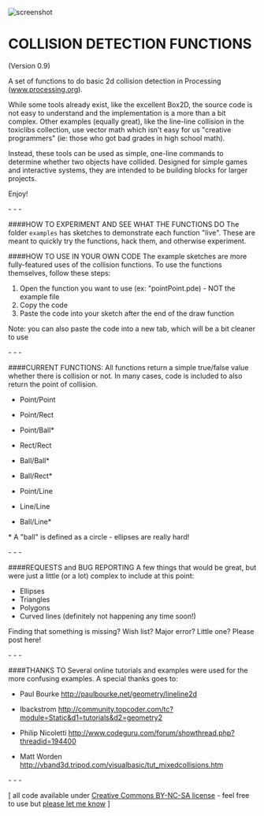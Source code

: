 ![screenshot](https://raw.github.com/jeffThompson/CollisionDetectionFunctionsForProcessing/master/CollisionLogo.png)

COLLISION DETECTION FUNCTIONS
=======================
(Version 0.9)

A set of functions to do basic 2d collision detection in Processing (www.processing.org).

While some tools already exist, like the excellent Box2D, the source code is not easy to understand and the implementation is a more than a bit complex.  Other examples (equally great), like the line-line collision in the toxiclibs collection, use vector math which isn't easy for us "creative programmers" (ie: those who got bad grades in high school math).  

Instead, these tools can be used as simple, one-line commands to determine whether two objects have collided.  Designed for simple games and interactive systems, they are intended to be building blocks for larger projects.

Enjoy! 

\- \- \-

####HOW TO EXPERIMENT AND SEE WHAT THE FUNCTIONS DO
The folder `examples` has sketches to demonstrate each function "live".  These are meant to quickly try the functions, hack them, and otherwise experiment.

####HOW TO USE IN YOUR OWN CODE
The example sketches are more fully-featured uses of the collision functions.  To use the functions themselves, follow these steps:

1. Open the function you want to use (ex: "pointPoint.pde) - NOT the example file
2. Copy the code
3. Paste the code into your sketch after the end of the draw function

Note: you can also paste the code into a new tab, which will be a bit cleaner to use

\- \- \-

####CURRENT FUNCTIONS:
All functions return a simple true/false value whether there is collision or not.  In many cases, code is included to also return the point of collision.

+  Point/Point
+  Point/Rect
+  Point/Ball*

+  Rect/Rect
+  Ball/Ball*
+  Ball/Rect*

+  Point/Line
+  Line/Line
+  Ball/Line*

\* A "ball" is defined as a circle - ellipses are really hard!

\- \- \-

####REQUESTS and BUG REPORTING
A few things that would be great, but were just a little (or a lot) complex to include at this point:

+ Ellipses
+ Triangles
+ Polygons
+ Curved lines (definitely not happening any time soon!)

Finding that something is missing?  Wish list?  Major error?  Little one?  Please post here!

\- \- \-

####THANKS TO
Several online tutorials and examples were used for the more confusing examples.  A special thanks goes to:

+ Paul Bourke
http://paulbourke.net/geometry/lineline2d

+ Ibackstrom
  http://community.topcoder.com/tc?module=Static&d1=tutorials&d2=geometry2

+ Philip Nicoletti
  http://www.codeguru.com/forum/showthread.php?threadid=194400

+ Matt Worden
  http://vband3d.tripod.com/visualbasic/tut_mixedcollisions.htm

\- \- \-

\[ all code available under [Creative Commons BY-NC-SA license](http://creativecommons.org/licenses/by-nc-sa/3.0/) - feel free to use but [please let me know](http://www.jeffreythompson.org) \]
